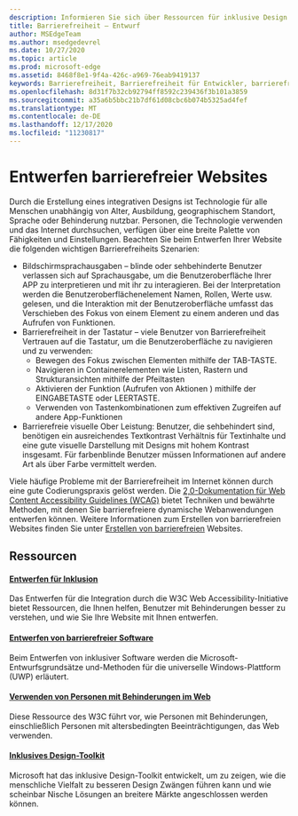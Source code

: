 ```yaml
---
description: Informieren Sie sich über Ressourcen für inklusive Design Tools und bewährte Methoden.
title: Barrierefreiheit – Entwurf
author: MSEdgeTeam
ms.author: msedgedevrel
ms.date: 10/27/2020
ms.topic: article
ms.prod: microsoft-edge
ms.assetid: 8468f8e1-9f4a-426c-a969-76eab9419137
keywords: Barrierefreiheit, Barrierefreiheit für Entwickler, barrierefreie Websites, Edge, Web-Entwicklung, Aria, Developer, UIA, UI-Automatisierung
ms.openlocfilehash: 8d31f7b32cb92794ff8592c239436f3b101a3859
ms.sourcegitcommit: a35a6b5bbc21b7df61d08cbc6b074b5325ad4fef
ms.translationtype: MT
ms.contentlocale: de-DE
ms.lasthandoff: 12/17/2020
ms.locfileid: "11230817"
---
```

# Entwerfen barrierefreier Websites  

Durch die Erstellung eines integrativen Designs ist Technologie für alle Menschen unabhängig von Alter, Ausbildung, geographischem Standort, Sprache oder Behinderung nutzbar.  Personen, die Technologie verwenden und das Internet durchsuchen, verfügen über eine breite Palette von Fähigkeiten und Einstellungen.  Beachten Sie beim Entwerfen Ihrer Website die folgenden wichtigen Barrierefreiheits Szenarien:

*   Bildschirmsprachausgaben – blinde oder sehbehinderte Benutzer verlassen sich auf Sprachausgabe, um die Benutzeroberfläche Ihrer APP zu interpretieren und mit ihr zu interagieren.  Bei der Interpretation werden die Benutzeroberflächenelement Namen, Rollen, Werte usw. gelesen, und die Interaktion mit der Benutzeroberfläche umfasst das Verschieben des Fokus von einem Element zu einem anderen und das Aufrufen von Funktionen.
*   Barrierefreiheit in der Tastatur – viele Benutzer von Barrierefreiheit Vertrauen auf die Tastatur, um die Benutzeroberfläche zu navigieren und zu verwenden:
    *   Bewegen des Fokus zwischen Elementen mithilfe der TAB-TASTE.
    *   Navigieren in Containerelementen wie Listen, Rastern und Strukturansichten mithilfe der Pfeiltasten
    *   Aktivieren der Funktion \(Aufrufen von Aktionen \) mithilfe der EINGABETASTE oder LEERTASTE.
    *   Verwenden von Tastenkombinationen zum effektiven Zugreifen auf andere App-Funktionen
*   Barrierefreie visuelle Ober Leistung: Benutzer, die sehbehindert sind, benötigen ein ausreichendes Textkontrast Verhältnis für Textinhalte und eine gute visuelle Darstellung mit Designs mit hohem Kontrast insgesamt.  Für farbenblinde Benutzer müssen Informationen auf andere Art als über Farbe vermittelt werden.

Viele häufige Probleme mit der Barrierefreiheit im Internet können durch eine gute Codierungspraxis gelöst werden.  Die [2,0-Dokumentation für Web Content Accessibility Guidelines (WCAG)](https://www.w3.org/TR/WCAG20) bietet Techniken und bewährte Methoden, mit denen Sie barrierefreiere dynamische Webanwendungen entwerfen können.  Weitere Informationen zum Erstellen von barrierefreien Websites finden Sie unter [Erstellen von barrierefreien](./build/index.md) Websites.

## Ressourcen  

#### [Entwerfen für Inklusion](https://w3.org/WAI/users/Overview.html)  

Das Entwerfen für die Integration durch die W3C Web Accessibility-Initiative bietet Ressourcen, die Ihnen helfen, Benutzer mit Behinderungen besser zu verstehen, und wie Sie Ihre Website mit Ihnen entwerfen.

#### [Entwerfen von barrierefreier Software](https://msdn.microsoft.com/windows/uwp/accessibility/designing-inclusive-software)  

Beim Entwerfen von inklusiver Software werden die Microsoft-Entwurfsgrundsätze und-Methoden für die universelle Windows-Plattform (UWP) erläutert.

#### [Verwenden von Personen mit Behinderungen im Web](https://www.w3.org/WAI/intro/people-use-web/Overview.html)  

Diese Ressource des W3C führt vor, wie Personen mit Behinderungen, einschließlich Personen mit altersbedingten Beeinträchtigungen, das Web verwenden.

#### [Inklusives Design-Toolkit](https://www.microsoft.com/design/practice#howwemake-section)  

Microsoft hat das inklusive Design-Toolkit entwickelt, um zu zeigen, wie die menschliche Vielfalt zu besseren Design Zwängen führen kann und wie scheinbar Nische Lösungen an breitere Märkte angeschlossen werden können.
